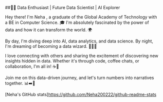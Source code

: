 ##👩‍💻 Data Enthusiast | Future Data Scientist | AI Explorer

Hey there! I'm Neha , a graduate of the Global Academy of Technology with a BE in Computer Science. 🎓 I'm absolutely fascinated by the power of data and how it can transform the world. 🌍

By day, I'm diving deep into AI, data analytics, and data science. By night, I'm dreaming of becoming a data wizard. 🧙‍♀️✨

I love connecting with others and sharing the excitement of discovering new insights hidden in data. Whether it's through code, coffee chats, or collaboration, I'm all in! ☕🤝

Join me on this data-driven journey, and let's turn numbers into narratives together. 📊➡️📖

[Neha's GitHub stats]https://github.com/Neha200222/github-readme-stats
